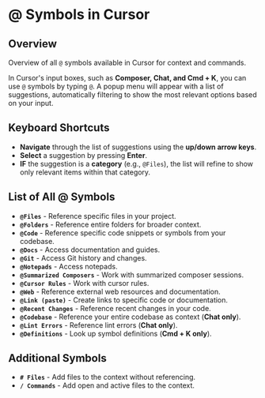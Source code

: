 # @ Symbols in Cursor

## Overview

Overview of all `@` symbols available in Cursor for context and commands.

In Cursor's input boxes, such as **Composer, Chat, and Cmd + K**, you can use `@` symbols by typing `@`. A popup menu will appear with a list of suggestions, automatically filtering to show the most relevant options based on your input.

## Keyboard Shortcuts

- **Navigate** through the list of suggestions using the **up/down arrow keys**.
- **Select** a suggestion by pressing **Enter**.
- **IF** the suggestion is a **category** (e.g., `@Files`), the list will refine to show only relevant items within that category.

## List of All @ Symbols

- **`@Files`** - Reference specific files in your project.
- **`@Folders`** - Reference entire folders for broader context.
- **`@Code`** - Reference specific code snippets or symbols from your codebase.
- **`@Docs`** - Access documentation and guides.
- **`@Git`** - Access Git history and changes.
- **`@Notepads`** - Access notepads.
- **`@Summarized Composers`** - Work with summarized composer sessions.
- **`@Cursor Rules`** - Work with cursor rules.
- **`@Web`** - Reference external web resources and documentation.
- **`@Link (paste)`** - Create links to specific code or documentation.
- **`@Recent Changes`** - Reference recent changes in your code.
- **`@Codebase`** - Reference your entire codebase as context (**Chat only**).
- **`@Lint Errors`** - Reference lint errors (**Chat only**).
- **`@Definitions`** - Look up symbol definitions (**Cmd + K only**).

## Additional Symbols

- **`# Files`** - Add files to the context without referencing.
- **`/ Commands`** - Add open and active files to the context. 